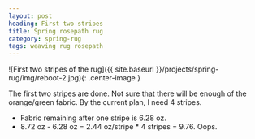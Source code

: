```yaml
---
layout: post
heading: First two stripes
title: Spring rosepath rug
category: spring-rug
tags: weaving rug rosepath
---
```

	
![First two stripes of the rug]({{ site.baseurl }}/projects/spring-rug/img/reboot-2.jpg){: .center-image }

The first two stripes are done. Not sure that there will be enough of the orange/green fabric. By the current plan, I need 4 stripes.

* Fabric remaining after one stripe is 6.28 oz.
* 8.72 oz - 6.28 oz = 2.44 oz/stripe * 4 stripes = 9.76. Oops.


	